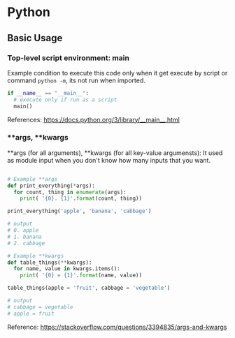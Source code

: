 # Python

## Basic Usage

### Top-level script environment: __main__

Example condition to execute this code only when it get execute by script or command `python -m`, its not run when imported.
```python
if __name__ == "__main__":
  # execute only if run as a script
  main()
```

References: https://docs.python.org/3/library/__main__.html

### **args, **kwargs
**args (for all arguments), **kwargs (for all key-value argumensts): It used as module input when you don't know how many inputs that you want.

```python

# Example **args
def print_everything(*args):
  for count, thing in enumerate(args):
    print( '{0}. {1}'.format(count, thing))

print_everything('apple', 'banana', 'cabbage')

# output
# 0. apple
# 1. banana
# 2. cabbage

# Example **kwargs
def table_things(**kwargs):
  for name, value in kwargs.items():
    print( '{0} = {1}'.format(name, value))

table_things(apple = 'fruit', cabbage = 'vegetable')

# output
# cabbage = vegetable
# apple = fruit
```

Reference: https://stackoverflow.com/questions/3394835/args-and-kwargs
